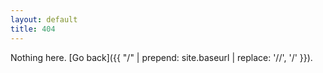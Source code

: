 ```yaml
---
layout: default
title: 404
---
```


Nothing here. [Go back]({{ "/" | prepend: site.baseurl | replace: '//', '/' }}).

